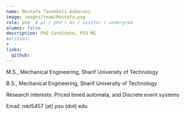 ```yaml
---
name: Mostafa Tavakkoli Anbarani
image: images/team/Mostafa.png
role: phd  # pi / phd / ms / visitor / undergrad
alumni: false  
description: PhD Candidate, PSU ME
#aliases:
#  - 
links:
  github: 
---
```


M.S., Mechanical Engineering, Sharif University of Technology

B.S., Mechanical Engineering, Sharif University of Technology

Research interests: Priced timed automata, and Discrete event systems

Email: mkt5457 (at) psu (dot) edu